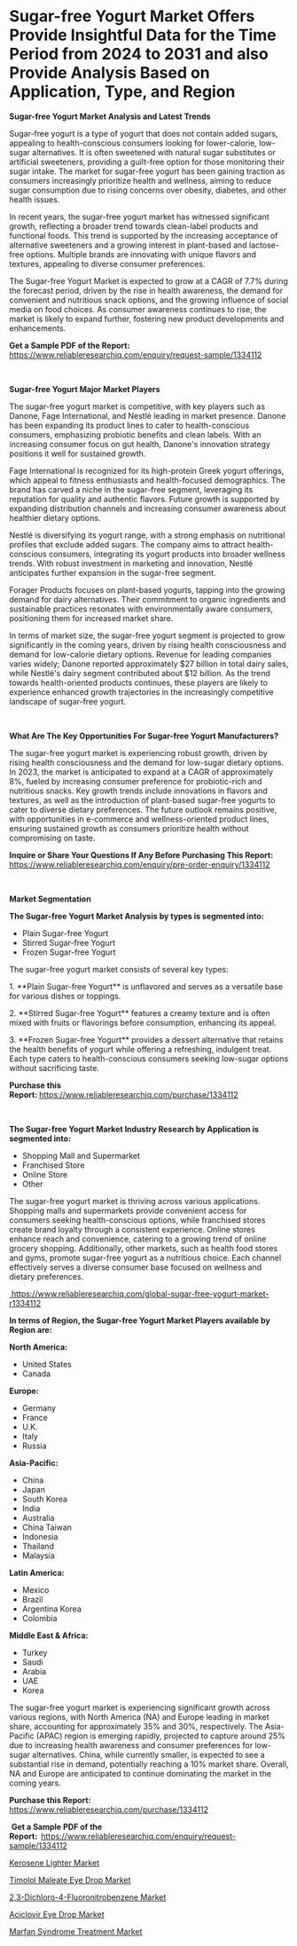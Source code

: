<p><h1>Sugar-free Yogurt Market Offers Provide Insightful Data for the Time Period from 2024 to 2031 and also Provide Analysis Based on Application, Type, and Region</h1></p><p><strong>Sugar-free Yogurt Market Analysis and Latest Trends</strong></p>
<p><p>Sugar-free yogurt is a type of yogurt that does not contain added sugars, appealing to health-conscious consumers looking for lower-calorie, low-sugar alternatives. It is often sweetened with natural sugar substitutes or artificial sweeteners, providing a guilt-free option for those monitoring their sugar intake. The market for sugar-free yogurt has been gaining traction as consumers increasingly prioritize health and wellness, aiming to reduce sugar consumption due to rising concerns over obesity, diabetes, and other health issues.</p><p>In recent years, the sugar-free yogurt market has witnessed significant growth, reflecting a broader trend towards clean-label products and functional foods. This trend is supported by the increasing acceptance of alternative sweeteners and a growing interest in plant-based and lactose-free options. Multiple brands are innovating with unique flavors and textures, appealing to diverse consumer preferences. </p><p>The Sugar-free Yogurt Market is expected to grow at a CAGR of 7.7% during the forecast period, driven by the rise in health awareness, the demand for convenient and nutritious snack options, and the growing influence of social media on food choices. As consumer awareness continues to rise, the market is likely to expand further, fostering new product developments and enhancements.</p></p>
<p><strong>Get a Sample PDF of the Report:&nbsp;</strong> <a href="https://www.reliableresearchiq.com/enquiry/request-sample/1334112?utm_campaign=1088&utm_medium=2&utm_source=Github&utm_content=ia&utm_term=03102024&utm_id=sugar-free-yogurt">https://www.reliableresearchiq.com/enquiry/request-sample/1334112</a></p>
<p>&nbsp;</p>
<p><strong>Sugar-free Yogurt Major Market Players</strong></p>
<p><p>The sugar-free yogurt market is competitive, with key players such as Danone, Fage International, and Nestlé leading in market presence. Danone has been expanding its product lines to cater to health-conscious consumers, emphasizing probiotic benefits and clean labels. With an increasing consumer focus on gut health, Danone's innovation strategy positions it well for sustained growth.</p><p>Fage International is recognized for its high-protein Greek yogurt offerings, which appeal to fitness enthusiasts and health-focused demographics. The brand has carved a niche in the sugar-free segment, leveraging its reputation for quality and authentic flavors. Future growth is supported by expanding distribution channels and increasing consumer awareness about healthier dietary options.</p><p>Nestlé is diversifying its yogurt range, with a strong emphasis on nutritional profiles that exclude added sugars. The company aims to attract health-conscious consumers, integrating its yogurt products into broader wellness trends. With robust investment in marketing and innovation, Nestlé anticipates further expansion in the sugar-free segment.</p><p>Forager Products focuses on plant-based yogurts, tapping into the growing demand for dairy alternatives. Their commitment to organic ingredients and sustainable practices resonates with environmentally aware consumers, positioning them for increased market share.</p><p>In terms of market size, the sugar-free yogurt segment is projected to grow significantly in the coming years, driven by rising health consciousness and demand for low-calorie dietary options. Revenue for leading companies varies widely; Danone reported approximately $27 billion in total dairy sales, while Nestlé's dairy segment contributed about $12 billion. As the trend towards health-oriented products continues, these players are likely to experience enhanced growth trajectories in the increasingly competitive landscape of sugar-free yogurt.</p></p>
<p>&nbsp;</p>
<p><strong>What Are The Key Opportunities For Sugar-free Yogurt Manufacturers?</strong></p>
<p><p>The sugar-free yogurt market is experiencing robust growth, driven by rising health consciousness and the demand for low-sugar dietary options. In 2023, the market is anticipated to expand at a CAGR of approximately 8%, fueled by increasing consumer preference for probiotic-rich and nutritious snacks. Key growth trends include innovations in flavors and textures, as well as the introduction of plant-based sugar-free yogurts to cater to diverse dietary preferences. The future outlook remains positive, with opportunities in e-commerce and wellness-oriented product lines, ensuring sustained growth as consumers prioritize health without compromising on taste.</p></p>
<p><strong>Inquire or Share Your Questions If Any Before Purchasing This Report:</strong> <a href="https://www.reliableresearchiq.com/enquiry/pre-order-enquiry/1334112?utm_campaign=1088&utm_medium=2&utm_source=Github&utm_content=ia&utm_term=03102024&utm_id=sugar-free-yogurt">https://www.reliableresearchiq.com/enquiry/pre-order-enquiry/1334112</a></p>
<p>&nbsp;</p>
<p><strong>Market Segmentation</strong></p>
<p><strong>The Sugar-free Yogurt Market Analysis by types is segmented into:</strong></p>
<p><ul><li>Plain Sugar-free Yogurt</li><li>Stirred Sugar-free Yogurt</li><li>Frozen Sugar-free Yogurt</li></ul></p>
<p><p>The sugar-free yogurt market consists of several key types: </p><p>1. **Plain Sugar-free Yogurt** is unflavored and serves as a versatile base for various dishes or toppings. </p><p>2. **Stirred Sugar-free Yogurt** features a creamy texture and is often mixed with fruits or flavorings before consumption, enhancing its appeal. </p><p>3. **Frozen Sugar-free Yogurt** provides a dessert alternative that retains the health benefits of yogurt while offering a refreshing, indulgent treat. Each type caters to health-conscious consumers seeking low-sugar options without sacrificing taste.</p></p>
<p><strong>Purchase this Report:&nbsp;</strong><a href="https://www.reliableresearchiq.com/purchase/1334112?utm_campaign=1088&utm_medium=2&utm_source=Github&utm_content=ia&utm_term=03102024&utm_id=sugar-free-yogurt">https://www.reliableresearchiq.com/purchase/1334112</a></p>
<p>&nbsp;</p>
<p><strong>The Sugar-free Yogurt Market Industry Research by Application is segmented into:</strong></p>
<p><ul><li>Shopping Mall and Supermarket</li><li>Franchised Store</li><li>Online Store</li><li>Other</li></ul></p>
<p><p>The sugar-free yogurt market is thriving across various applications. Shopping malls and supermarkets provide convenient access for consumers seeking health-conscious options, while franchised stores create brand loyalty through a consistent experience. Online stores enhance reach and convenience, catering to a growing trend of online grocery shopping. Additionally, other markets, such as health food stores and gyms, promote sugar-free yogurt as a nutritious choice. Each channel effectively serves a diverse consumer base focused on wellness and dietary preferences.</p></p>
<p><a href="https://www.reliableresearchiq.com/global-sugar-free-yogurt-market-r1334112?utm_campaign=1088&utm_medium=2&utm_source=Github&utm_content=ia&utm_term=03102024&utm_id=sugar-free-yogurt">&nbsp;https://www.reliableresearchiq.com/global-sugar-free-yogurt-market-r1334112</a></p>
<p><strong>In terms of Region, the Sugar-free Yogurt Market Players available by Region are:</strong></p>
<p>
    <p> <strong> North America: </strong>
        <ul>
            <li>United States</li>
            <li>Canada</li>
        </ul>
        </p> 
    <p> <strong> Europe: </strong>
        <ul>
            <li>Germany</li>
            <li>France</li>
            <li>U.K.</li>
            <li>Italy</li>
            <li>Russia</li>
        </ul>
        </p> 
    <p> <strong> Asia-Pacific: </strong>
        <ul>
            <li>China</li>
            <li>Japan</li>
            <li>South Korea</li>
            <li>India</li>
            <li>Australia</li>
            <li>China Taiwan</li>
            <li>Indonesia</li>
            <li>Thailand</li>
            <li>Malaysia</li>
        </ul>
        </p> 
    <p> <strong> Latin America: </strong>
        <ul>
            <li>Mexico</li>
            <li>Brazil</li>
            <li>Argentina Korea</li>
            <li>Colombia</li>
        </ul>
        </p> 
    <p> <strong> Middle East & Africa: </strong>
        <ul>
            <li>Turkey</li>
            <li>Saudi</li>
            <li>Arabia</li>
            <li>UAE</li>
            <li>Korea</li>
        </ul>
    </p>
    </p>
<p><p>The sugar-free yogurt market is experiencing significant growth across various regions, with North America (NA) and Europe leading in market share, accounting for approximately 35% and 30%, respectively. The Asia-Pacific (APAC) region is emerging rapidly, projected to capture around 25% due to increasing health awareness and consumer preferences for low-sugar alternatives. China, while currently smaller, is expected to see a substantial rise in demand, potentially reaching a 10% market share. Overall, NA and Europe are anticipated to continue dominating the market in the coming years.</p></p>
<p><strong>Purchase this Report: </strong><a href="https://www.reliableresearchiq.com/purchase/1334112?utm_campaign=1088&utm_medium=2&utm_source=Github&utm_content=ia&utm_term=03102024&utm_id=sugar-free-yogurt">https://www.reliableresearchiq.com/purchase/1334112</a></p>
<p>&nbsp;<strong>Get a Sample PDF of the Report:&nbsp;&nbsp;</strong><a href="https://www.reliableresearchiq.com/enquiry/request-sample/1334112?utm_campaign=1088&utm_medium=2&utm_source=Github&utm_content=ia&utm_term=03102024&utm_id=sugar-free-yogurt">https://www.reliableresearchiq.com/enquiry/request-sample/1334112</a></p>
<p><strong></strong></p>
<p><p><a href="https://www.linkedin.com/pulse/kerosene-lighter-market-size-growth-trends-industry-analysis-h1zbe?trackingId=I4DMn1RyTfCwU1i74oYOgQ%3D%3D&utm_campaign=1088&utm_medium=2&utm_source=Github&utm_content=ia&utm_term=03102024&utm_id=sugar-free-yogurt">Kerosene Lighter Market</a></p><p><a href="https://www.linkedin.com/pulse/evaluating-global-timolol-maleate-eye-drop-market-trends-mbzqc?trackingId=SWnW8u%2FUTreoO0f6qsWgKQ%3D%3D&utm_campaign=1088&utm_medium=2&utm_source=Github&utm_content=ia&utm_term=03102024&utm_id=sugar-free-yogurt">Timolol Maleate Eye Drop Market</a></p><p><a href="https://github.com/jorietygi/Market-Research-Report-List-1/blob/main/23-dichloro-4-fluoronitrobenzene-market.md?utm_campaign=1088&utm_medium=2&utm_source=Github&utm_content=ia&utm_term=03102024&utm_id=sugar-free-yogurt">2,3-Dichloro-4-Fluoronitrobenzene Market</a></p><p><a href="https://www.linkedin.com/pulse/global-aciclovir-eye-drop-market-size-trends-analysis-mvrdc?utm_campaign=1088&utm_medium=2&utm_source=Github&utm_content=ia&utm_term=03102024&utm_id=sugar-free-yogurt">Aciclovir Eye Drop Market</a></p><p><a href="https://www.linkedin.com/pulse/charting-future-comprehensive-analysis-global-marfan-syndrome-whplc?utm_campaign=1088&utm_medium=2&utm_source=Github&utm_content=ia&utm_term=03102024&utm_id=sugar-free-yogurt">Marfan Syndrome Treatment Market</a></p></p>